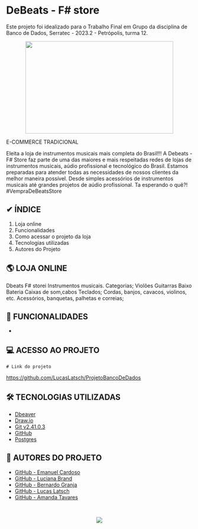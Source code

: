 
# DeBeats - F# store


Este projeto foi idealizado para o Trabalho Final em Grupo da disciplina de Banco de Dados, Serratec - 2023.2 - Petrópolis, turma 12.

<p align="center">

  <img src="https://uploaddeimagens.com.br/images/004/586/063/original/0895610a-b98e-44c2-ba2a-07e56fc0c469.png?1692812928"  width="400" height="250"/>
  
</p>

E-COMMERCE TRADICIONAL

Eleita a loja de instrumentos musicais mais completa do Brasil!!!
A Debeats - F# Store faz parte de uma das maiores e mais respeitadas redes de lojas de instrumentos musicais, aúdio profissional e tecnológico do Brasil. Estamos preparadas para atender todas as necessidades de nossos clientes da melhor maneira possível. Desde simples acessórios de instrumentos musicais até grandes projetos de aúdio profissional.
Ta esperando o quê?!  #VempraDeBeatsStore

  <!-- Indice -->
## ✔ ÍNDICE ##
 1. Loja online
 2. Funcionalidades
 3. Como acessar o projeto da loja
 5. Tecnologias utilizadas
 6. Autores do Projeto

 <!-- Descrição do Projeto --> 
## 🌎 LOJA ONLINE ##
 Dbeats F# storei 
Instrumentos musicais.
Categorias;
Violões
Guitarras
Baixo
Bateria
Caixas de som,cabos
Teclados;
Cordas, banjos, cavacos, violinos, etc.
Acessórios, banquetas, palhetas e correias;

<!-- Quais são as funcionalidades --> 
## 🔄 FUNCIONALIDADES ## 

-
## 💻 ACESSO AO PROJETO ##

    # Link do projeto
  
https://github.com/LucasLatsch/ProjetoBancoDeDados

   

## 🛠 TECNOLOGIAS UTILIZADAS ##
- [Dbeaver](https://dbeaver.io/download/)
- [Draw.io](https://www.drawio.com/)
- [Git v2.41.0.3](https://git-scm.com/downloads)
- [GitHub](https://www.drawio.com/)
- [Postgres](https://www.postgresql.org/download/)
   


 <!-- Equipe 5 - Pessoas que particiapream do Desenvolvimento do Projeto --> 
## 👥 AUTORES DO PROJETO ## 

- [GitHub - Emanuel Cardoso](https://www.github.com/ecard58)
- [GitHub - Luciana Brand](https://github.com/lucianabrand)
- [GitHub - Bernardo Granja](https://github.com/YoloDesu)
- [GitHub - Lucas Latsch](https://github.com/LucasLatsch)
- [GitHub - Amanda Tavares](https://www.github.com/amandapts)

<br>
<p align="center">
  <img loading="lazy" src="http://img.shields.io/static/v1?label=STATUS&message=Obrigado&color=GREEN&style=for-the-badge"/>
</p>




